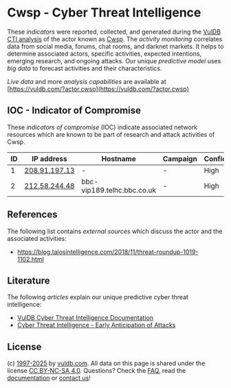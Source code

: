 # Cwsp - Cyber Threat Intelligence

These _indicators_ were reported, collected, and generated during the [VulDB CTI analysis](https://vuldb.com/?kb.cti) of the actor known as [Cwsp](https://vuldb.com/?actor.cwsp). The _activity monitoring_ correlates data from social media, forums, chat rooms, and darknet markets. It helps to determine associated actors, specific activities, expected intentions, emerging research, and ongoing attacks. Our unique _predictive model_ uses _big data_ to forecast activities and their characteristics.

_Live data_ and more _analysis capabilities_ are available at [https://vuldb.com/?actor.cwsp](https://vuldb.com/?actor.cwsp)

## IOC - Indicator of Compromise

These _indicators of compromise_ (IOC) indicate associated network resources which are known to be part of research and attack activities of Cwsp.

ID | IP address | Hostname | Campaign | Confidence
-- | ---------- | -------- | -------- | ----------
1 | [208.91.197.13](https://vuldb.com/?ip.208.91.197.13) | - | - | High
2 | [212.58.244.48](https://vuldb.com/?ip.212.58.244.48) | bbc-vip189.telhc.bbc.co.uk | - | High

## References

The following list contains _external sources_ which discuss the actor and the associated activities:

* https://blog.talosintelligence.com/2018/11/threat-roundup-1019-1102.html

## Literature

The following _articles_ explain our unique predictive cyber threat intelligence:

* [VulDB Cyber Threat Intelligence Documentation](https://vuldb.com/?kb.cti)
* [Cyber Threat Intelligence - Early Anticipation of Attacks](https://www.scip.ch/en/?labs.20201022)

## License

(c) [1997-2025](https://vuldb.com/?kb.changelog) by [vuldb.com](https://vuldb.com/?kb.about). All data on this page is shared under the license [CC BY-NC-SA 4.0](https://creativecommons.org/licenses/by-nc-sa/4.0/). Questions? Check the [FAQ](https://vuldb.com/?kb.faq), read the [documentation](https://vuldb.com/?kb) or [contact us](https://vuldb.com/?contact)!
